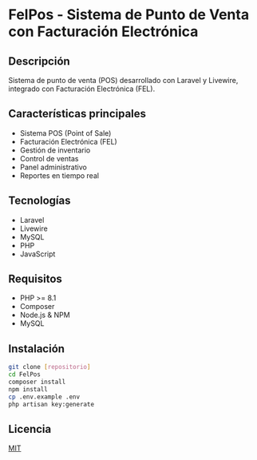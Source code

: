 # FelPos - Sistema de Punto de Venta con Facturación Electrónica

## Descripción
Sistema de punto de venta (POS) desarrollado con Laravel y Livewire, integrado con Facturación Electrónica (FEL).

## Características principales
- Sistema POS (Point of Sale)
- Facturación Electrónica (FEL)
- Gestión de inventario
- Control de ventas
- Panel administrativo
- Reportes en tiempo real

## Tecnologías
- Laravel
- Livewire
- MySQL
- PHP
- JavaScript

## Requisitos
- PHP >= 8.1
- Composer
- Node.js & NPM
- MySQL

## Instalación
```bash
git clone [repositorio]
cd FelPos
composer install
npm install
cp .env.example .env
php artisan key:generate
```

## Licencia
[MIT](./LICENSE)